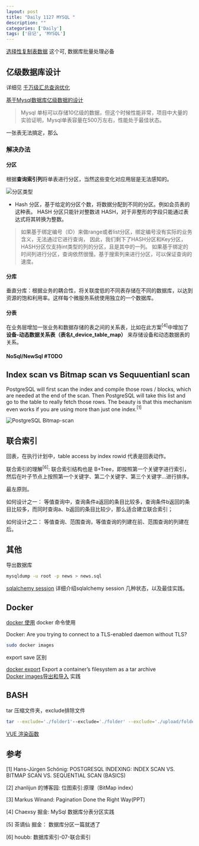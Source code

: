 ```yaml
---
layout: post
title: "Daily 1127 MYSQL "
description: ""
categories: ['Daily']
tags: ['日记', 'MYSQL']
---
```

 

[选择性复制表数据](https://www.awaimai.com/1578.html) 这个可, 数据库批量处理必备  

## 亿级数据库设计
详细见 [千万级汇总查询优化](https://article.itxueyuan.com/7JAoD) 

[基于Mysql数据库亿级数据的设计](https://cloud.tencent.com/developer/article/1456270)

> Mysql 单标可以存储10亿级的数据，但这个时候性能非常，项目中大量的实验证明，Mysql单表容量在500万左右，性能处于最佳状态。

一张表无法搞定，那么

### 解决办法
#### 分区
根据**查询索引列**将单表进行分区，当然这些变化对应用层是无法感知的。

![分区类型](https://ask.qcloudimg.com/http-save/yehe-2991005/b0o5b8zkym.jpeg?imageView2/2/w/1620)

- Hash 分区，基于给定的分区个数，将数据分配到不同的分区。例如会员表的这种表。 HASH 分区只能针对整数进 HASH，对于非整形的字段只能通过表达式将其转换为整数。

> 如果基于绑定编号（ID）来做range或者list分区，绑定编号没有实际的业务含义，无法通过它进行查询， 因此，我们剩下了HASH分区和Key分区，HASH分区仅支持int类型的列的分区，且是其中的一列。 如果基于绑定的时间列进行分区，查询依然很慢。基于搜索列来进行分区，可以保证查询的速度。 

#### 分库

垂直分库：根据业务的耦合性，将关联度低的不同表存储在不同的数据库，以达到资源的饱和利用率。这样每个微服务系统使用独立的一个数据库。

#### 分表
在业务层增加一张业务和数据存储的表之间的关系表，比如在此方案<sup>[4]</sup>中增加了 **设备-动态数据关系表（表名t_device_table_map）** 来存储设备和动态数据表的关系。

####  NoSql/NewSql #TODO


## Index scan vs Bitmap scan vs Sequuentianl scan
PostgreSQL will first scan the index and compile those rows / blocks, which are needed at the end of the scan. Then PostgreSQL will take this list and go to the table to really fetch those rows. The beauty is that this mechanism even works if you are using more than just one index.<sup>[1]</sup>

![PostgreSQL Bitmap-scan](https://www.cybertec-postgresql.com/wp-content/uploads/2018/01/03_PostgreSQL-Bitmap-scan.jpg)


## 联合索引
回表，在执行计划中，table access by index rowid 代表是回表动作。

联合索引的理解<sup>[6]</sup>: 联合索引结构也是 B+Tree，即按照第一个关键字进行索引，然后在叶子节点上按照第一个关键字、第二个关键字、第三个关键字...进行排序。

最左原则。

如何设计之一： 等值查询中，查询条件a返回的条目比较多，查询条件b返回的条目比较多，而同时查询a、b返回的条目比较少，那么适合建立联合索引；

如何设计之二： 等值查询、范围查询，等值查询的列建在前、范围查询的列建在后。

## 其他
导出数据库
```bash
mysqldump -u root -p news > news.sql
```
[sqlalchemy session](http://sunnyingit.github.io/book/section_python/SQLalchemy-session.html) 详细介绍sqlalchemy session 几种状态，以及最佳实践。  

## Docker 

[docker 使用](https://docs.docker.com/engine/reference/commandline/rm/)  docker 命令使用  

Docker: Are you trying to connect to a TLS-enabled daemon without TLS?

``` bash
sudo docker images
```

export save 区别

[docker export](https://docs.docker.com/engine/reference/commandline/export/) Export a container’s filesystem as a tar archive  
[Docker images导出和导入](http://www.jianshu.com/p/8408e06b7273) 实践  


## BASH

tar 压缩文件夹，exclude排除文件   

```bash
tar --exclude='./folder1'--exclude='./folder' --exclude='./upload/folder2' -zcvf /backup/filename.tgz .
```

[VUE 渲染函数](https://cn.vuejs.org/v2/guide/render-function.html)   


## 参考

[1] Hans-Jürgen Schönig: POSTGRESQL INDEXING: INDEX SCAN VS. BITMAP SCAN VS. SEQUENTIAL SCAN (BASICS)

[2] zhanlijun 的博客园: 位图索引:原理（BitMap index）

[3] Markus Winand: Pagination Done the Right Way(PPT)

[4] Chaexsy 掘金: MySql 数据库分表分区实践

[5] 茶谪仙 掘金： 数据库分区一篇就透了

[6] houbb: 数据库索引-07-联合索引

